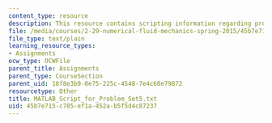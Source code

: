 ```yaml
---
content_type: resource
description: This resource contains scripting information regarding problem set 5.
file: /media/courses/2-29-numerical-fluid-mechanics-spring-2015/45b7e715c785ef1a452ab5f5d4c87237_MATLAB_Script_for_Problem_Set5.txt
file_type: text/plain
learning_resource_types:
- Assignments
ocw_type: OCWFile
parent_title: Assignments
parent_type: CourseSection
parent_uid: 18f8e3b9-0e75-225c-4548-7e4c60e79872
resourcetype: Other
title: MATLAB_Script_for_Problem_Set5.txt
uid: 45b7e715-c785-ef1a-452a-b5f5d4c87237
---
```


